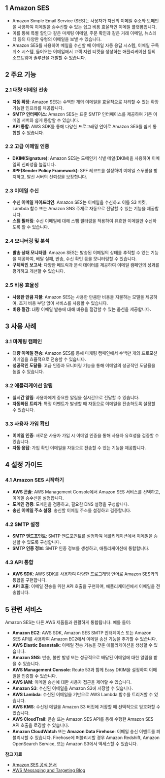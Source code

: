 ## 1 Amazon SES

- Amazon Simple Email Service (SES)는 사용자가 자신의 이메일 주소와 도메인을 사용하여 이메일을 송수신할 수 있는 쉽고 비용 효율적인 이메일 플랫폼입니다. 
- 이를 통해 특별 할인과 같은 마케팅 이메일, 주문 확인과 같은 거래 이메일, 뉴스레터 등의 다양한 유형의 이메일을 보낼 수 있습니다. 
- Amazon SES를 사용하여 메일을 수신할 때 이메일 자동 응답 시스템, 이메일 구독 취소 시스템, 들어오는 이메일에서 고객 지원 티켓을 생성하는 애플리케이션 등의 소프트웨어 솔루션을 개발할 수 있습니다.



## 2 주요 기능

### 2.1 대량 이메일 전송

- **자동 확장**: Amazon SES는 수백만 개의 이메일을 효율적으로 처리할 수 있는 확장 가능한 인프라를 제공합니다.
- **SMTP 인터페이스**: Amazon SES는 표준 SMTP 인터페이스를 제공하여 기존 이메일 서버와 쉽게 통합할 수 있습니다.
- **API 통합**: AWS SDK를 통해 다양한 프로그래밍 언어로 Amazon SES를 쉽게 통합할 수 있습니다.



### 2.2 고급 이메일 인증

- **DKIM(Signature)**: Amazon SES는 도메인키 식별 메일(DKIM)을 사용하여 이메일의 신뢰성을 높입니다.
- **SPF(Sender Policy Framework)**: SPF 레코드를 설정하여 이메일 스푸핑을 방지하고, 발신 서버의 신뢰성을 보장합니다.



### 2.3 이메일 수신

- **수신 이메일 파이프라인**: Amazon SES는 이메일을 수신하고 이를 S3 버킷, Lambda 함수 또는 Amazon SNS 주제로 자동으로 전달할 수 있는 기능을 제공합니다.
- **스팸 필터링**: 수신 이메일에 대해 스팸 필터링을 적용하여 유효한 이메일만 수신하도록 할 수 있습니다.



### 2.4 모니터링 및 분석

- **발송 상태 모니터링**: Amazon SES는 발송된 이메일의 상태를 추적할 수 있는 기능을 제공하여, 배달 실패, 반송, 수신 확인 등을 모니터링할 수 있습니다.
- **구체적인 보고서**: 다양한 메트릭과 분석 데이터를 제공하여 이메일 캠페인의 성과를 평가하고 개선할 수 있습니다.



### 2.5 비용 효율성

- **사용한 만큼 지불**: Amazon SES는 사용한 만큼만 비용을 지불하는 모델을 제공하여, 초기 비용 부담 없이 서비스를 사용할 수 있습니다.
- **비용 절감**: 대량 이메일 발송에 대해 비용을 절감할 수 있는 옵션을 제공합니다.



## 3 사용 사례

### 3.1 마케팅 캠페인

- **대량 이메일 전송**: Amazon SES를 통해 마케팅 캠페인에서 수백만 개의 프로모션 이메일을 효율적으로 전송할 수 있습니다.
- **성공적인 도달율**: 고급 인증과 모니터링 기능을 통해 이메일의 성공적인 도달율을 높일 수 있습니다.



### 3.2 애플리케이션 알림

- **실시간 알림**: 사용자에게 중요한 알림을 실시간으로 전달할 수 있습니다.
- **자동화된 트리거**: 특정 이벤트가 발생할 때 자동으로 이메일을 전송하도록 설정할 수 있습니다.



### 3.3 사용자 가입 확인

- **이메일 인증**: 새로운 사용자 가입 시 이메일 인증을 통해 사용자 유효성을 검증할 수 있습니다.
- **자동 응답**: 가입 확인 이메일을 자동으로 전송할 수 있는 기능을 제공합니다.



## 4 설정 가이드

### 4.1 Amazon SES 시작하기

- **AWS 콘솔**: AWS Management Console에서 Amazon SES 서비스를 선택하고, 이메일 송수신을 설정합니다.
- **도메인 검증**: 도메인을 검증하고, 필요한 DNS 설정을 구성합니다.
- **송신 이메일 주소 설정**: 송신할 이메일 주소를 설정하고 검증합니다.



### 4.2 SMTP 설정

- **SMTP 엔드포인트**: SMTP 엔드포인트를 설정하여 애플리케이션에서 이메일을 송신할 수 있도록 구성합니다.
- **SMTP 인증 정보**: SMTP 인증 정보를 생성하고, 애플리케이션에 통합합니다.



### 4.3 API 통합

- **AWS SDK**: AWS SDK를 사용하여 다양한 프로그래밍 언어로 Amazon SES와의 통합을 구현합니다.
- **API 호출**: 이메일 전송을 위한 API 호출을 구현하여, 애플리케이션에서 이메일을 전송합니다.



## 5 관련 서비스

Amazon SES는 다른 AWS 제품들과 원활하게 통합됩니다. 예를 들어:

- **Amazon EC2**: AWS SDK, Amazon SES SMTP 인터페이스 또는 Amazon SES API를 사용하여 Amazon EC2에서 이메일 송신 기능을 추가할 수 있습니다.
- **AWS Elastic Beanstalk**: 이메일 전송 기능을 갖춘 애플리케이션을 생성할 수 있습니다.
- **Amazon SNS**: 반송, 불만 발생 또는 성공적으로 배달된 이메일에 대한 알림을 받을 수 있습니다.
- **AWS Management Console**: Route 53과 함께 Easy DKIM을 설정하여 이메일을 인증할 수 있습니다.
- **AWS IAM**: 이메일 송신에 대한 사용자 접근을 제어할 수 있습니다.
- **Amazon S3**: 수신된 이메일을 Amazon S3에 저장할 수 있습니다.
- **AWS Lambda**: 수신된 이메일을 기반으로 AWS Lambda 함수를 트리거할 수 있습니다.
- **AWS KMS**: 수신된 메일을 Amazon S3 버킷에 저장할 때 선택적으로 암호화할 수 있습니다.
- **AWS CloudTrail**: 콘솔 또는 Amazon SES API를 통해 수행한 Amazon SES API 호출을 로깅할 수 있습니다.
- **Amazon CloudWatch** 또는 **Amazon Data Firehose**: 이메일 송신 이벤트를 퍼블리시할 수 있습니다. Firehose에 퍼블리시할 경우 Amazon Redshift, Amazon OpenSearch Service, 또는 Amazon S3에서 액세스할 수 있습니다.



**참고 자료**
- [Amazon SES 공식 문서](https://docs.aws.amazon.com/ses/latest/DeveloperGuide/Welcome.html)
- [AWS Messaging and Targeting Blog](https://aws.amazon.com/blogs/messaging-and-targeting/)

